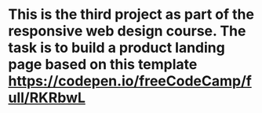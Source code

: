 # This is the third project as part of the responsive web design course. The task is to build a product landing page based on this template https://codepen.io/freeCodeCamp/full/RKRbwL